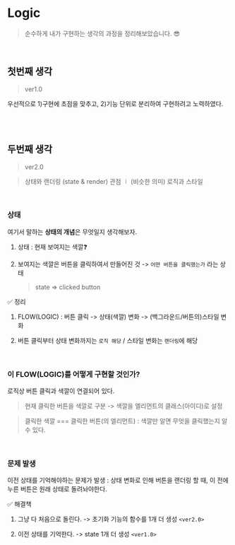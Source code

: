 # Logic

> 순수하게 내가 구현하는 생각의 과정을 정리해보았습니다. 😎

<br />

## 첫번째 생각

> ver1.0

우선적으로 1)구현에 초점을 맞추고, 2)기능 단위로 분리하여 구현하려고 노력하였다.

<br />
<br />

## 두번째 생각

> ver2.0

> 상태와 랜더링 (state & render) 관점 ㆐ (비슷한 의미) 로직과 스타일

<br />

### 상태

여기서 말하는 **상태의 개념**은 무엇일지 생각해보자.

1. 상태 : 현재 보여지는 색깔❓

2. 보여지는 색깔은 버튼을 클릭하여서 만들어진 것 -> `어떤 버튼을 클릭했는가` 라는 상태

   > state => clicked button

✅ 정리

1. FLOW(LOGIC) : 버튼 클릭 -> 상태(색깔) 변화 -> (백그라운드/버튼의)스타일 변화

2. 버튼 클릭부터 상태 변화까지는 `로직 해당` / 스타일 변화는 `랜더링`에 해당

<br />

### 이 FLOW(LOGIC)를 어떻게 구현할 것인가?

로직상 버튼 클릭과 색깔이 연결되어 있다.

> 현재 클릭한 버튼을 색깔로 구분 -> 색깔을 엘리먼트의 클래스(아이디)로 설정

> 클릭한 색깔 === 클릭한 버튼(의 엘리먼트) : 색깔만 알면 무엇을 클릭했는지 알 수 있다.

<br />

### 문제 발생

이전 상태를 기억해야하는 문제가 발생 : 상태 변화로 인해 버튼을 랜더링 할 때, 이 전에 누른 버튼은 원래 상태로 돌려놔야한다.

✅ 해결책

1.  그냥 다 처음으로 돌린다. -> 초기화 기능의 함수를 1개 더 생성 `<ver2.0>`

2.  이전 상태를 기억한다. -> state 1개 더 생성 `<ver1.0>`
